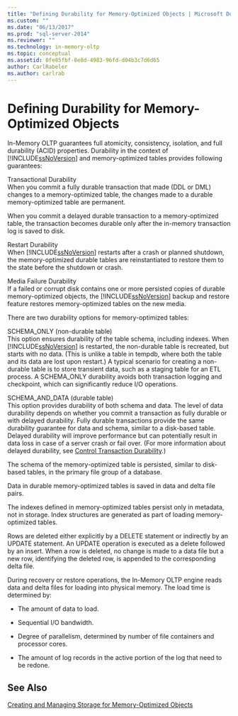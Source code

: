 ```yaml
---
title: "Defining Durability for Memory-Optimized Objects | Microsoft Docs"
ms.custom: ""
ms.date: "06/13/2017"
ms.prod: "sql-server-2014"
ms.reviewer: ""
ms.technology: in-memory-oltp
ms.topic: conceptual
ms.assetid: 0fe85fbf-8e8d-4983-96fd-d04b3c7d6d65
author: CarlRabeler
ms.author: carlrab
---
```

# Defining Durability for Memory-Optimized Objects
  In-Memory OLTP guarantees full atomicity, consistency, isolation, and full durability (ACID) properties. Durability in the context of [!INCLUDE[ssNoVersion](../../includes/ssnoversion-md.md)] and memory-optimized tables provides following guarantees:  
  
 Transactional Durability  
 When you commit a fully durable transaction that made (DDL or DML) changes to a memory-optimized table, the changes made to a durable memory-optimized table are permanent.  
  
 When you commit a delayed durable transaction to a memory-optimized table, the transaction becomes durable only after the in-memory transaction log is saved to disk.  
  
 Restart Durability  
 When [!INCLUDE[ssNoVersion](../../includes/ssnoversion-md.md)] restarts after a crash or planned shutdown, the memory-optimized durable tables are reinstantiated to restore them to the state before the shutdown or crash.  
  
 Media Failure Durability  
 If a failed or corrupt disk contains one or more persisted copies of durable memory-optimized objects, the [!INCLUDE[ssNoVersion](../../includes/ssnoversion-md.md)] backup and restore feature restores memory-optimized tables on the new media.  
  
 There are two durability options for memory-optimized tables:  
  
 SCHEMA_ONLY (non-durable table)  
 This option ensures durability of the table schema, including indexes. When [!INCLUDE[ssNoVersion](../../includes/ssnoversion-md.md)] is restarted, the non-durable table is recreated, but starts with no data. (This is unlike a table in tempdb, where both the table and its data are lost upon restart.) A typical scenario for creating a non-durable table is to store transient data, such as a staging table for an ETL process. A SCHEMA_ONLY durability avoids both transaction logging and checkpoint, which can significantly reduce I/O operations.  
  
 SCHEMA_AND_DATA (durable table)  
 This option provides durability of both schema and data. The level of data durability depends on whether you commit a transaction as fully durable or with delayed durability. Fully durable transactions provide the same durability guarantee for data and schema, similar to a disk-based table. Delayed durability will improve performance but can potentially result in data loss in case of a server crash or fail over. (For more information about delayed durability, see [Control Transaction Durability](../logs/control-transaction-durability.md).)  
  
 The schema of the memory-optimized table is persisted, similar to disk-based tables, in the primary file group of a database.  
  
 Data in durable memory-optimized tables is saved in data and delta file pairs.  
  
 The indexes defined in memory-optimized tables persist only in metadata, not in storage. Index structures are generated as part of loading memory-optimized tables.  
  
 Rows are deleted either explicitly by a DELETE statement or indirectly by an UPDATE statement. An UPDATE operation is executed as a delete followed by an insert. When a row is deleted, no change is made to a data file but a new row, identifying the deleted row, is appended to the corresponding delta file.  
  
 During recovery or restore operations, the In-Memory OLTP engine reads data and delta files for loading into physical memory. The load time is determined by:  
  
-   The amount of data to load.  
  
-   Sequential I/O bandwidth.  
  
-   Degree of parallelism, determined by number of file containers and processor cores.  
  
-   The amount of log records in the active portion of the log that need to be redone.  
  
## See Also  
 [Creating and Managing Storage for Memory-Optimized Objects](creating-and-managing-storage-for-memory-optimized-objects.md)  
  
  
